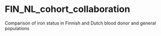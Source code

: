 # FIN_NL_cohort_collaboration
Comparison of iron status in Finnish and Dutch blood donor and general populations
